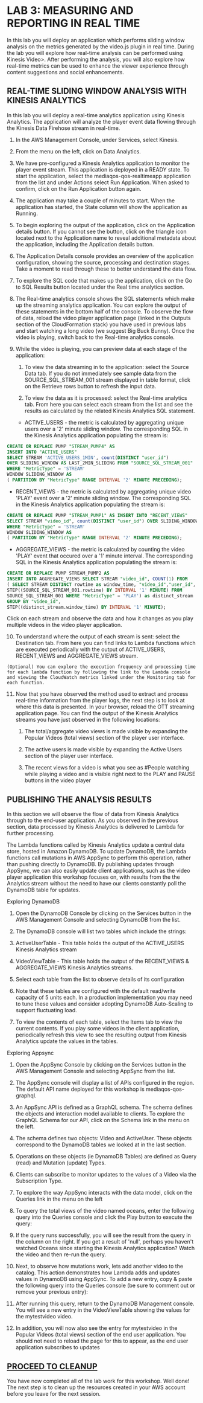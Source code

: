 

# LAB 3: MEASURING AND REPORTING IN REAL TIME

In this lab you will deploy an application which performs sliding window analysis on the metrics generated by the video.js plugin in real time. During the lab you will explore how real-time analysis can be performed using Kinesis Video>. After performing the analysis, you will also explore how real-time metrics can be used to enhance the viewer experience through content suggestions and social enhancements.

## REAL-TIME SLIDING WINDOW ANALYSIS WITH KINESIS ANALYTICS
In this lab you will deploy a real-time analytics application using Kinesis Analytics. The application will analyze the player event data flowing through the Kinesis Data Firehose stream in real-time.

1. In the AWS Management Console, under Services, select Kinesis.

2. From the menu on the left, click on Data Analytics.

3. We have pre-configured a Kinesis Analytics application to monitor the player event stream. This application is deployed in a READY state. To start the application, select the mediaqos-qos-realtimeapp application from the list and under Actions select Run Application. When asked to confirm, click on the Run Application button again.

4. The application may take a couple of minutes to start. When the application has started, the State column will show the application as Running.

5. To begin exploring the output of the application, click on the Application details button. If you cannot see the button, click on the triangle icon located next to the Application name to reveal additional metadata about the application, including the Application details button.

6. The Application Details console provides an overview of the application configuration, showing the source, processing and destination stages. Take a moment to read through these to better understand the data flow.

7. To explore the SQL code that makes up the application, click on the Go to SQL Results button located under the Real time analytics section.

8. The Real-time analytics console shows the SQL statements which make up the streaming analytics application. You can explore the output of these statements in the bottom half of the console. To observe the flow of data, reload the video player application page (linked in the Outputs section of the CloudFormation stack) you have used in previous labs and start watching a long video (we suggest Big Buck Bunny). Once the video is playing, switch back to the Real-time analytics console.

9. While the video is playing, you can preview data at each stage of the application:

   1.  To view the data streaming in to the application: select the Source Data tab. If you do not immediately see sample data from the SOURCE_SQL_STREAM_001 stream displayed in table format, click on the Retrieve rows button to refresh the input data.

   2.  To view the data as it is processed: select the Real-time analytics tab. From here you can select each stream from the list and see the results as calculated by the related Kinesis Analytics SQL statement.

   - ACTIVE_USERS - the metric is calculated by aggregating unique users over a '2' minute sliding window. The corresponding SQL in the Kinesis Analytics application populating the stream is:
```sql
CREATE OR REPLACE PUMP "STREAM_PUMP4" AS
INSERT INTO "ACTIVE_USERS"
SELECT STREAM 'ACTIVE_USERS_1MIN', count(DISTINCT "user_id")
OVER SLIDING_WINDOW AS LAST_2MIN_SLIDING FROM "SOURCE_SQL_STREAM_001"
WHERE "MetricType" = 'STREAM'
WINDOW SLIDING_WINDOW AS
( PARTITION BY "MetricType" RANGE INTERVAL '2' MINUTE PRECEDING);
```
							
   - RECENT_VIEWS - the metric is calculated by aggregating unique video 'PLAY' event over a '2' minute sliding window. The corresponding SQL in the Kinesis Analytics application populating the stream is:

```sql
CREATE OR REPLACE PUMP "STREAM_PUMP1" AS INSERT INTO "RECENT_VIEWS"
SELECT STREAM "video_id", count(DISTINCT "user_id") OVER SLIDING_WINDOW FROM "SOURCE_SQL_STREAM_001"
WHERE "MetricType" = 'STREAM'
WINDOW SLIDING_WINDOW AS
( PARTITION BY "MetricType" RANGE INTERVAL '2' MINUTE PRECEDING);
```
   - AGGREGATE_VIEWS - the metric is calculated by counting the video 'PLAY' event that occured over a '1' minute interval. The corresponding SQL in the Kinesis Analytics application populating the stream is:

```sql
CREATE OR REPLACE PUMP STREAM_PUMP2 AS
INSERT INTO AGGREGATE_VIEWS SELECT STREAM "video_id", COUNT(1) FROM
( SELECT STREAM DISTINCT rowtime as window_time, "video_id","user_id",
STEP((SOURCE_SQL_STREAM_001.rowtime) BY INTERVAL '1' MINUTE) FROM
SOURCE_SQL_STREAM_001 WHERE "MetricType" = 'PLAY') as distinct_stream
GROUP BY "video_id",
STEP((distinct_stream.window_time) BY INTERVAL '1' MINUTE);
```				

Click on each stream and observe the data and how it changes as you play multiple videos in the video player application.

   10. To understand where the output of each stream is sent: select the Destination tab. From here you can find links to Lambda functions which are executed periodically with the output of ACTIVE_USERS, RECENT_VIEWS and AGGREGATE_VIEWS stream. 

    (Optional) You can explore the execution frequency and processing time for each lambda function by following the link to the Lambda console and viewing the CloudWatch metrics linked under the Monitoring tab for each function.

11. Now that you have observed the method used to extract and process real-time information from the player logs, the next step is to look at where this data is presented. In your browser, reload the OTT streaming application page. You can find the output of the Kinesis Analytics streams you have just observed in the following locations:

      1. The total/aggregate video views is made visible by expanding the Popular Videos (total views) section of the player user interface.

      2. The active users is made visible by expanding the Active Users section of the player user interface.

      3. The recent views for a video is what you see as #People watching while playing a video and is visible right next to the PLAY and PAUSE buttons in the video player

## PUBLISHING THE ANALYSIS RESULTS
In this section we will observe the flow of data from Kinesis Analytics through to the end-user application. As you observed in the previous section, data processed by Kinesis Analytics is delivered to Lambda for further processing.

The Lambda functions called by Kinesis Analytics update a central data store, hosted in Amazon DynamoDB. To update DynamoDB, the Lambda functions call mutations in AWS AppSync to perform this operation, rather than pushing directly to DynamoDB. By publishing updates through AppSync, we can also easily update client applications, such as the video player application this workshop focuses on, with results from the the Analytics stream without the need to have our clients constantly poll the DynamoDB table for updates.

Exploring DynamoDB

1. Open the DynamoDB Console by clicking on the Services button in the AWS Management Console and selecting DynamoDB from the list.

2. The DynamoDB console will list two tables which include the strings:

1. ActiveUserTable - This table holds the output of the ACTIVE_USERS Kinesis Analytics stream

2. VideoViewTable - This table holds the output of the RECENT_VIEWS & AGGREGATE_VIEWS Kinesis Analytics streams.

3. Select each table from the list to observe details of its configuration

4. Note that these tables are configured with the default read/write capacity of 5 units each. In a production implementation you may need to tune these values and consider adopting DynamoDB Auto-Scaling to support fluctuating load.

5. To view the contents of each table, select the Items tab to view the current contents. If you play some videos in the client application, periodically refresh this view to see the resulting output from Kinesis Analytics update the values in the tables.

Exploring Appsync

1. Open the AppSync Console by clicking on the Services button in the AWS Management Console and selecting AppSync from the list.

2. The AppSync console will display a list of APIs configured in the region. The default API name deployed for this workshop is mediaqos-qos-graphql.

3. An AppSync API is defined as a GraphQL schema. The schema defines the objects and interaction model available to clients. To explore the GraphQL Schema for our API, click on the Schema link in the menu on the left.

1. The schema defines two objects: Video and ActiveUser. These objects correspond to the DynamoDB tables we looked at in the last section.

2. Operations on these objects (ie DynamoDB Tables) are defined as Query (read) and Mutation (update) Types.

3. Clients can subscribe to monitor updates to the values of a Video via the Subscription Type.

4. To explore the way AppSync interacts with the data model, click on the Queries link in the menu on the left

5. To query the total views of the video named oceans, enter the following query into the Queries console and click the Play button to execute the query:

6. If the query runs successfully, you will see the result from the query in the column on the right. If you get a result of 'null', perhaps you haven't watched Oceans since starting the Kinesis Analytics application? Watch the video and then re-run the query.

7. Next, to observe how mutations work, lets add another video to the catalog. This action demonstrates how Lambda adds and updates values in DynamoDB using AppSync. To add a new entry, copy & paste the following query into the Queries console (be sure to comment out or remove your previous entry):

8. After running this query, return to the DynamoDB Management console. You will see a new entry in the VideoViewTable showing the values for the mytestvideo video.

9. In addition, you will now also see the entry for mytestvideo in the Popular Videos (total views) section of the end user application. You should not need to reload the page for this to appear, as the end user application subscribes to updates


## [PROCEED TO CLEANUP](CLEANUP.md)
You have now completed all of the lab work for this workshop. Well done! The next step is to clean up the resources created in your AWS account before you leave for the next session.

